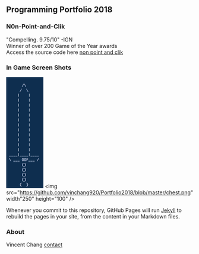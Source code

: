 ## Programming Portfolio 2018
### N0n-Point-and-Clik
 "Compelling. 9.75/10" -IGN <br>
 Winner of over 200 Game of the Year awards<br>
Access the source code here [non point and clik ](https://github.com/DoubekSeth/NonPointAndClick) <br>

### In Game Screen Shots
<img src="https://github.com/vinchang920/Portfolio2018/blob/master/sword.png" width="100" height="300" /> <img src="https://github.com/vinchang920/Portfolio2018/blob/master/chest.png" width"250" height="100" />


Whenever you commit to this repository, GitHub Pages will run [Jekyll](https://jekyllrb.com/) to rebuild the pages in your site, from the content in your Markdown files.

### About
Vincent Chang
[contact](vincchan9510@granitesd.org)


